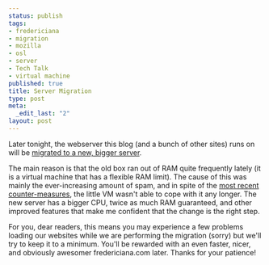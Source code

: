 ```yaml
--- 
status: publish
tags: 
- fredericiana
- migration
- mozilla
- osl
- server
- Tech Talk
- virtual machine
published: true
title: Server Migration
type: post
meta: 
  _edit_last: "2"
layout: post
---
```

Later tonight, the webserver this blog (and a bunch of other sites) runs on will be <a href="http://blog.jeanpierre.de/2008/08/28/preparing-to-move/">migrated to a new, bigger server</a>.

The main reason is that the old box ran out of RAM quite frequently lately (it is a virtual machine that has a flexible RAM limit). The cause of this was mainly the ever-increasing amount of spam, and in spite of the <a href="http://blog.jeanpierre.de/2008/08/12/fighting-spammers-back/">most recent counter-measures</a>, the little VM wasn't able to cope with it any longer. The new server has a bigger CPU, twice as much RAM guaranteed, and other improved features that make me confident that the change is the right step.

For you, dear readers, this means you may experience a few problems loading our websites while we are performing the migration (sorry) but we'll try to keep it to a minimum. You'll be rewarded with an even faster, nicer, and obviously awesomer fredericiana.com later. Thanks for your patience!
